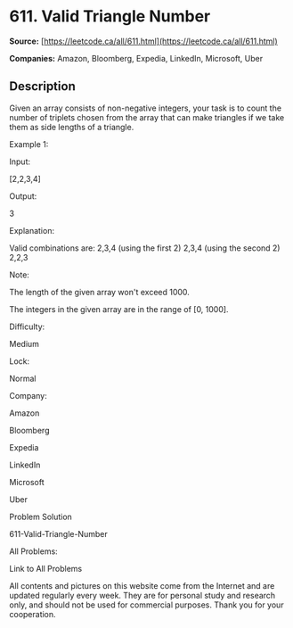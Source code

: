 # 611. Valid Triangle Number

**Source:** [https://leetcode.ca/all/611.html](https://leetcode.ca/all/611.html)

**Companies:** Amazon, Bloomberg, Expedia, LinkedIn, Microsoft, Uber

## Description

Given an array consists of non-negative integers, your task is to count the number of triplets
    chosen from the array that can make triangles if we take them as side lengths of a triangle.

Example 1:

Input:

[2,2,3,4]

Output:

3

Explanation:

Valid combinations are:
2,3,4 (using the first 2)
2,3,4 (using the second 2)
2,2,3

Note:

The length of the given array won't exceed 1000.

The integers in the given array are in the range of [0, 1000].

Difficulty:

Medium

Lock:

Normal

Company:

Amazon

Bloomberg

Expedia

LinkedIn

Microsoft

Uber

Problem Solution

611-Valid-Triangle-Number

All Problems:

Link to All Problems

All contents and pictures on this website come from the Internet and are updated regularly every week. They are for personal study and research only, and should not be used for commercial purposes. Thank you for your cooperation.

